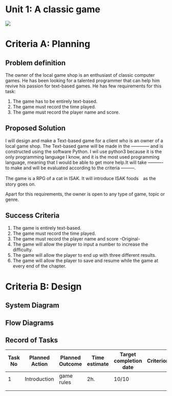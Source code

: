 # Unit 1: A classic game 
![](game.gif)

# Criteria A: Planning

## Problem definition

The owner of the local game shop is an enthusiast of classic computer games. He has been looking for a talented programmer that can help him revive his passion for text-based games. He has few requirements for this task:

1. The game has to be entirely text-based.
2. The game must record the time played.
3. The game must record the player name and score.

## Proposed Solution
I will design and make a Text-based game for a client who is an owner of a local game shop. The Text-based game will be made in the ———— and is constructed using the software Python. I wil use python3 because it is the only programming language I know, and it is the most used programming language, meaning that I would be able to get more help.It will take  ———- to make and will be evaluated according to the criteria ———.

The game is a RPG of a cat in ISAK. It will introduce ISAK foods　as the story goes on.

Apart for this requirements, the owner is open to any type of game, topic or genre.

## Success Criteria
1. The game is entirely text-based.
2. The game must record the time played.
3. The game must record the player name and score
-Original-
4. The game will allow the player to input a number to increase the difficulty.
5. The game will allow the player to end up with three different results.
6. The game will allow the player to save and resume while the game at every end of the chapter.

# Criteria B: Design

## System Diagram

## Flow Diagrams

## Record of Tasks
| Task No | Planned Action | Planned Outcome | Time estimate | Target completion date | Criterion |
|---------|----------------|-----------------|---------------|------------------------|-----------|
|   1     |Introduction    |   game rules    |         2h.   |          10/10         |           |
|         |                |                 |               |                        |           |
|         |                |                 |               |                        |           |

